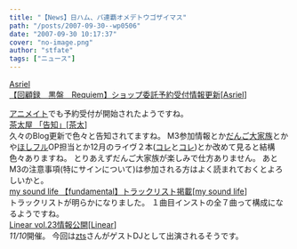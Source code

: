 ```yaml
---
title: "【News】日ハム、パ連覇オメデトウゴザイマス"
path: "/posts/2007-09-30--wp0506"
date: "2007-09-30 10:17:37"
cover: "no-image.png"
author: "stfate"
tags: ["ニュース"]
---
```


<style type="text/css">
<!--
p {white-space: pre-wrap};
-->
</style>

<a class="topics" href="http://www.asriel.jp/m/" target="_blank">Asriel 【回顧録　黒盤　Requiem】ショップ委託予約受付情報更新</a><span class="junre">[<a href="http://www.asriel.jp/m/" target="_blank">Asriel</a>]</span>
<div class="news"><a href="http://www.animate-shop.jp/ws/commodity_param/ctc/+/shc/0/cmc/4073628/backURL/http%28++www.animate-shop.jp+ws+main" target="_blank">アニメイト</a>でも予約受付が開始されたようですね。</div>
<a class="topics" href="http://chata.moo.jp/blog/index.php?id=07090001" target="_blank">茶太屋 「告知」</a><span class="junre">[<a href="http://chata.moo.jp/" target="_blank">茶太</a>]</span>
<div class="news">久々のBlog更新で色々と告知されてますね。
M3参加情報とか<a href="http://61.199.33.219/games/info/musicinfo/keysoundslabel/clannad_maxi/index.html" target="_blank">だんご大家族</a>とかや<a href="http://hoshiful.com/" target="_blank">ほしフル</a>OP担当とか12月のライヴ２本(<a href="http://www.rekka.jp/live071208/" target="_blank">コレ</a>と<a href="http://www.marbleskyrecords.com/live/1/" target="_blank">コレ</a>)とか改めて見ると結構色々ありますね。
とりあえずだんご大家族が楽しみで仕方ありません。
あとM3の注意事項(特にサインについて)は参加される方はよく読まれておくとよろしいかと。</div>
<a class="topics" href="http://www.mysoundlife.com/fundamental/" target="_blank">my sound life 【fundamental】トラックリスト掲載</a><span class="junre">[<a href="http://www.mysoundlife.com/fundamental/" target="_blank">my sound life</a>]</span>
<div class="news">トラックリストが明らかになりました。
１曲目インストの全７曲って構成になるようですね。</div>
<a class="topics" href="http://www.linear.nu/" target="_blank">Linear vol.23情報公開</a><span class="junre">[<a href="http://www.linear.nu/" target="_blank">Linear</a>]</span>
<div class="news"><em>11/10</em>開催。
今回は<a href="http://www.codeztslabel.com/" target="_blank">zts</a>さんがゲストDJとして出演されるそうです。</div>
